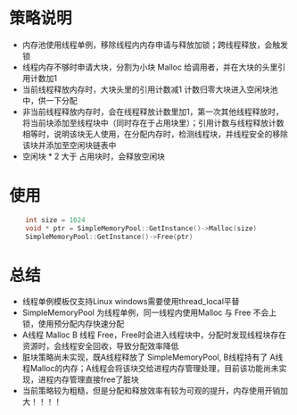 # 策略说明
* 内存池使用线程单例，移除线程内内存申请与释放加锁；跨线程释放，会触发锁
* 线程内存不够时申请大块，分割为小块 Malloc 给调用者，并在大块的头里引用计数加1
* 当前线程释放内存时，大块头里的引用计数减1 计数归零大块进入空闲块池中，供一下分配
* 非当前线程释放内存时，会在线程释放计数里加1，第一次其他线程释放时，将当前块添加至线程块中（同时存在于占用块里）；引用计数与线程释放计数相等时，说明该块无人使用，在分配内存时，检测线程块，并线程安全的移除该块并添加至空闲块链表中
* 空闲块 * 2  大于 占用块时，会释放空闲块
# 使用
```c
    int size = 1024
    void * ptr = SimpleMemoryPool::GetInstance()->Malloc(size)
    SimpleMemoryPool::GetInstance()->Free(ptr)
``` 
# 总结
* 线程单例模板仅支持Linux windows需要使用thread_local平替
* SimpleMemoryPool 为线程单例，同一线程内使用Malloc 与 Free 不会上锁，使用预分配内存快速分配
* A线程 Malloc B 线程 Free，Free时会进入线程块中，分配时发现线程块存在资源时，会线程安全回收，导致分配效率降低
* 脏块策略尚未实现，既A线程释放了 SimpleMemoryPool, B线程持有了 A线程Malloc的内存；A线程会将该块交给进程内存管理处理，目前该功能尚未实现，进程内存管理直接free了脏块
* 当前策略较为粗糙，但是分配和释放效率有较为可观的提升，内存使用开销加大！！！！


